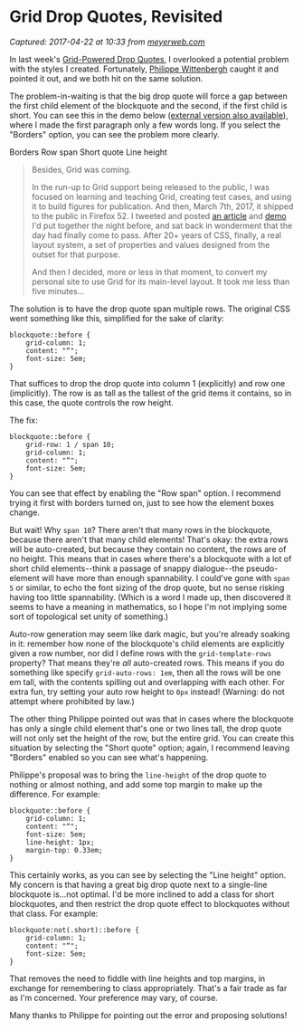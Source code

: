 # Grid Drop Quotes, Revisited

_Captured: 2017-04-22 at 10:33 from [meyerweb.com](http://meyerweb.com/eric/thoughts/2017/04/10/grid-drop-quotes-revisited/?utm_campaign=coschedule&utm_source=twitter&utm_medium=smashingmag)_

In last week's [Grid-Powered Drop Quotes](http://meyerweb.com/eric/thoughts/2017/04/07/grid-powered-drop-quotes/), I overlooked a potential problem with the styles I created. Fortunately, [Philippe Wittenbergh](https://l-c-n.com/) caught it and pointed it out, and we both hit on the same solution.

The problem-in-waiting is that the big drop quote will force a gap between the first child element of the blockquote and the second, if the first child is short. You can see this in the demo below ([external version also available](http://meyerweb.com/eric/css/examples/grid/drop-quote-2.html)), where I made the first paragraph only a few words long. If you select the "Borders" option, you can see the problem more clearly.

Borders Row span Short quote Line height

> Besides, Grid was coming.
> 
> In the run-up to Grid support being released to the public, I was focused on learning and teaching Grid, creating test cases, and using it to build figures for publication. And then, March 7th, 2017, it shipped to the public in Firefox 52. I tweeted and posted [an article](http://meyerweb.com/eric/thoughts/2017/03/07/welcome-to-the-grid/) and [demo](http://meyerweb.com/eric/css/examples/grid/masks.html) I'd put together the night before, and sat back in wonderment that the day had finally come to pass. After 20+ years of CSS, finally, a real layout system, a set of properties and values designed from the outset for that purpose.
> 
> And then I decided, more or less in that moment, to convert my personal site to use Grid for its main-level layout. It took me less than five minutes…

The solution is to have the drop quote span multiple rows. The original CSS went something like this, simplified for the sake of clarity:
    
    
    blockquote::before {
        grid-column: 1;
        content: "“";
        font-size: 5em;
    }

That suffices to drop the drop quote into column 1 (explicitly) and row one (implicitly). The row is as tall as the tallest of the grid items it contains, so in this case, the quote controls the row height.

The fix:
    
    
    blockquote::before {
        grid-row: 1 / span 10;
        grid-column: 1;
        content: "“";
        font-size: 5em;
    }

You can see that effect by enabling the "Row span" option. I recommend trying it first with borders turned on, just to see how the element boxes change.

But wait! Why `span 10`? There aren't that many rows in the blockquote, because there aren't that many child elements! That's okay: the extra rows will be auto-created, but because they contain no content, the rows are of no height. This means that in cases where there's a blockquote with a lot of short child elements--think a passage of snappy dialogue--the pseudo-element will have more than enough spannability. I could've gone with `span 5` or similar, to echo the font sizing of the drop quote, but no sense risking having too little spannability. (Which is a word I made up, then discovered it seems to have a meaning in mathematics, so I hope I'm not implying some sort of topological set unity of something.)

Auto-row generation may seem like dark magic, but you're already soaking in it: remember how none of the blockquote's child elements are explicitly given a row number, nor did I define rows with the `grid-template-rows` property? That means they're _all_ auto-created rows. This means if you do something like specify `grid-auto-rows: 1em`, then all the rows will be one em tall, with the contents spilling out and overlapping with each other. For extra fun, try setting your auto row height to `0px` instead! (Warning: do not attempt where prohibited by law.)

The other thing Philippe pointed out was that in cases where the blockquote has only a single child element that's one or two lines tall, the drop quote will not only set the height of the row, but the entire grid. You can create this situation by selecting the "Short quote" option; again, I recommend leaving "Borders" enabled so you can see what's happening.

Philippe's proposal was to bring the `line-height` of the drop quote to nothing or almost nothing, and add some top margin to make up the difference. For example:
    
    
    blockquote::before {
        grid-column: 1;
        content: "“";
        font-size: 5em;
        line-height: 1px;
        margin-top: 0.33em;
    }

This certainly works, as you can see by selecting the "Line height" option. My concern is that having a great big drop quote next to a single-line blockquote is…not optimal. I'd be more inclined to add a class for short blockquotes, and then restrict the drop quote effect to blockquotes without that class. For example:
    
    
    blockquote:not(.short)::before {
        grid-column: 1;
        content: "“";
        font-size: 5em;
    }

That removes the need to fiddle with line heights and top margins, in exchange for remembering to class appropriately. That's a fair trade as far as I'm concerned. Your preference may vary, of course.

Many thanks to Philippe for pointing out the error and proposing solutions!
